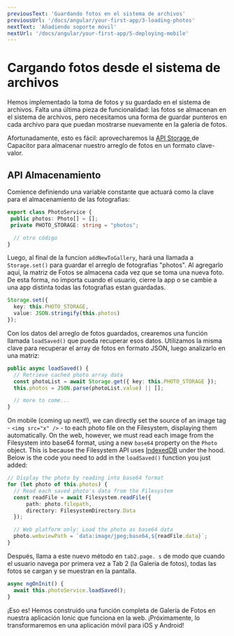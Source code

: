 ```yaml
---
previousText: 'Guardando fotos en el sistema de archivos'
previousUrl: '/docs/angular/your-first-app/3-loading-photos'
nextText: 'Añadiendo soporte móvil'
nextUrl: '/docs/angular/your-first-app/5-deploying-mobile'
---
```


# Cargando fotos desde el sistema de archivos

Hemos implementado la toma de fotos y su guardado en el sistema de archivos. Falta una última pieza de funcionalidad: las fotos se almacenan en el sistema de archivos, pero necesitamos una forma de guardar punteros en cada archivo para que puedan mostrarse nuevamente en la galería de fotos.

Afortunadamente, esto es fácil: aprovecharemos la [API Storage ](https://capacitor.ionicframework.com/docs/apis/storage) de Capacitor para almacenar nuestro arreglo de fotos en un formato clave-valor.

## API Almacenamiento

Comience definiendo una variable constante que actuará como la clave para el almacenamiento de las fotografias:

```typescript
export class PhotoService {
 public photos: Photo[] = [];
 private PHOTO_STORAGE: string = "photos";

  // otro código
}
```

Luego, al final de la funcion `addNewToGallery`, hará una llamada a `Storage.set()` para guardar el arreglo de fotografias "photos". Al agregarlo aquí, la matriz de Fotos se almacena cada vez que se toma una nueva foto. De esta forma, no importa cuando el usuario, cierre la app o se cambie a una app distinta todas las fotografias estan guardadas.

```typescript
Storage.set({
  key: this.PHOTO_STORAGE,
  value: JSON.stringify(this.photos)
});
```

Con los datos del arreglo de fotos guardados, crearemos una función llamada `loadSaved()` que pueda recuperar esos datos. Utilizamos la misma clave para recuperar el array de fotos en formato JSON, luego analizarlo en una matriz:

```typescript
public async loadSaved() {
  // Retrieve cached photo array data
  const photoList = await Storage.get({ key: this.PHOTO_STORAGE });
  this.photos = JSON.parse(photoList.value) || [];

  // more to come...
}
```

On mobile (coming up next!), we can directly set the source of an image tag - `<img src="x" />` - to each photo file on the Filesystem, displaying them automatically. On the web, however, we must read each image from the Filesystem into base64 format, using a new `base64` property on the `Photo` object. This is because the Filesystem API uses [IndexedDB](https://developer.mozilla.org/en-US/docs/Web/API/IndexedDB_API) under the hood. Below is the code you need to add in the `loadSaved()` function you just added:

```typescript
// Display the photo by reading into base64 format
for (let photo of this.photos) {
  // Read each saved photo's data from the Filesystem
  const readFile = await Filesystem.readFile({
      path: photo.filepath,
      directory: FilesystemDirectory.Data
  });

  // Web platform only: Load the photo as base64 data
  photo.webviewPath = `data:image/jpeg;base64,${readFile.data}`;
}
```

Después, llama a este nuevo método en `tab2.page. s` de modo que cuando el usuario navega por primera vez a Tab 2 (la Galería de fotos), todas las fotos se cargan y se muestran en la pantalla.

```typescript
async ngOnInit() {
  await this.photoService.loadSaved();
}
```

¡Eso es! Hemos construido una función completa de Galería de Fotos en nuestra aplicación Ionic que funciona en la web. ¡Próximamente, lo transformaremos en una aplicación móvil para iOS y Android!

